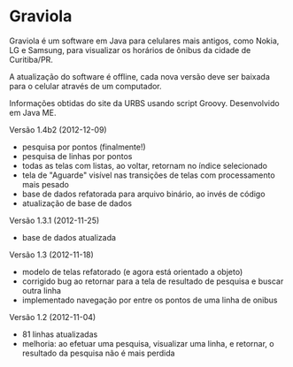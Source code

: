 Graviola
========

Graviola é um software em Java para celulares mais antigos, como Nokia, LG e Samsung, para visualizar os horários de ônibus da cidade de Curitiba/PR.

A atualização do software é offline, cada nova versão deve ser baixada para o celular através de um computador.

Informações obtidas do site da URBS usando script Groovy. Desenvolvido em Java ME.

Versão 1.4b2 (2012-12-09)

- pesquisa por pontos (finalmente!)
- pesquisa de linhas por pontos
- todas as telas com listas, ao voltar, retornam no índice selecionado
- tela de "Aguarde" visível nas transições de telas com processamento mais pesado
- base de dados refatorada para arquivo binário, ao invés de código
- atualização de base de dados

Versão 1.3.1 (2012-11-25)

- base de dados atualizada

Versão 1.3 (2012-11-18)

- modelo de telas refatorado (e agora está orientado a objeto)
- corrigido bug ao retornar para a tela de resultado de pesquisa e buscar outra linha
- implementado navegação por entre os pontos de uma linha de onibus


Versão 1.2 (2012-11-04)

- 81 linhas atualizadas
- melhoria: ao efetuar uma pesquisa, visualizar uma linha, e retornar, o resultado da pesquisa não é mais perdida